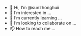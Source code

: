 - 👋 Hi, I’m @sunzhonghuii
- 👀 I’m interested in ...
- 🌱 I’m currently learning ...
- 💞️ I’m looking to collaborate on ...
- 📫 How to reach me ...

<!---
sunzhonghuii/sunzhonghuii is a ✨ special ✨ repository because its `README.md` (this file) appears on your GitHub profile.
You can click the Preview link to take a look at your changes.
--->
